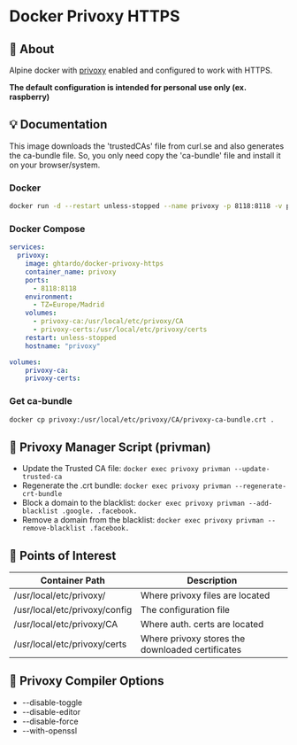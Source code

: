 # Docker Privoxy HTTPS

## :page_with_curl: About

Alpine docker with [privoxy](https://www.privoxy.org) enabled and configured to work with HTTPS.

**The default configuration is intended for personal use only (ex. raspberry)**

## :bulb: Documentation

This image downloads the 'trustedCAs' file from curl.se and also generates the ca-bundle file. So, you only need copy the 'ca-bundle' file and install it on your browser/system.

### Docker
```sh
docker run -d --restart unless-stopped --name privoxy -p 8118:8118 -v privoxy-ca:/usr/local/etc/privoxy/CA -v privoxy-certs:/usr/local/etc/privoxy/certs ghtardo/docker-privoxy-https
```


### Docker Compose
```yml
services:
  privoxy:
    image: ghtardo/docker-privoxy-https
    container_name: privoxy
    ports:
      - 8118:8118
    environment:
      - TZ=Europe/Madrid
    volumes:
      - privoxy-ca:/usr/local/etc/privoxy/CA
      - privoxy-certs:/usr/local/etc/privoxy/certs
    restart: unless-stopped
    hostname: "privoxy"

volumes:
    privoxy-ca:
    privoxy-certs:
```

### Get ca-bundle
```sh
docker cp privoxy:/usr/local/etc/privoxy/CA/privoxy-ca-bundle.crt .
```

## :triangular_ruler: Privoxy Manager Script (privman)

- Update the Trusted CA file: `docker exec privoxy privman --update-trusted-ca`
- Regenerate the .crt bundle: `docker exec privoxy privman --regenerate-crt-bundle`
- Block a domain to the blacklist: `docker exec privoxy privman --add-blacklist .google. .facebook.`
- Remove a domain from the blacklist: `docker exec privoxy privman --remove-blacklist .facebook.`

## :bookmark: Points of Interest

| Container Path | Description |
|----------------|-------------|
| /usr/local/etc/privoxy/ | Where privoxy files are located |
| /usr/local/etc/privoxy/config | The configuration file |
| /usr/local/etc/privoxy/CA | Where auth. certs are located |
| /usr/local/etc/privoxy/certs | Where privoxy stores the downloaded certificates|

## :bookmark_tabs: Privoxy Compiler Options

- --disable-toggle
- --disable-editor 
- --disable-force 
- --with-openssl 
